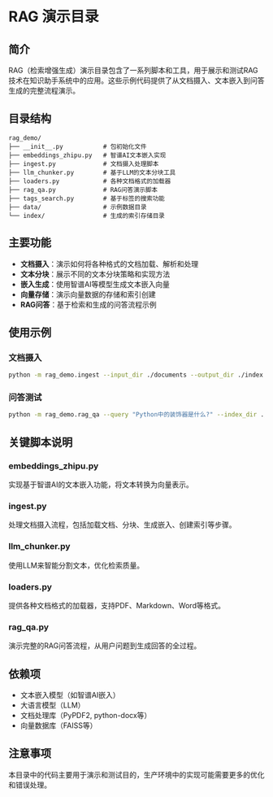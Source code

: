 # RAG 演示目录

## 简介

RAG（检索增强生成）演示目录包含了一系列脚本和工具，用于展示和测试RAG技术在知识助手系统中的应用。这些示例代码提供了从文档摄入、文本嵌入到问答生成的完整流程演示。

## 目录结构

```
rag_demo/
├── __init__.py           # 包初始化文件
├── embeddings_zhipu.py   # 智谱AI文本嵌入实现
├── ingest.py             # 文档摄入处理脚本
├── llm_chunker.py        # 基于LLM的文本分块工具
├── loaders.py            # 各种文档格式的加载器
├── rag_qa.py             # RAG问答演示脚本
├── tags_search.py        # 基于标签的搜索功能
├── data/                 # 示例数据目录
└── index/                # 生成的索引存储目录
```

## 主要功能

- **文档摄入**：演示如何将各种格式的文档加载、解析和处理
- **文本分块**：展示不同的文本分块策略和实现方法
- **嵌入生成**：使用智谱AI等模型生成文本嵌入向量
- **向量存储**：演示向量数据的存储和索引创建
- **RAG问答**：基于检索和生成的问答流程示例

## 使用示例

### 文档摄入

```bash
python -m rag_demo.ingest --input_dir ./documents --output_dir ./index
```

### 问答测试

```bash
python -m rag_demo.rag_qa --query "Python中的装饰器是什么?" --index_dir ./index
```

## 关键脚本说明

### embeddings_zhipu.py
实现基于智谱AI的文本嵌入功能，将文本转换为向量表示。

### ingest.py
处理文档摄入流程，包括加载文档、分块、生成嵌入、创建索引等步骤。

### llm_chunker.py
使用LLM来智能分割文本，优化检索质量。

### loaders.py
提供各种文档格式的加载器，支持PDF、Markdown、Word等格式。

### rag_qa.py
演示完整的RAG问答流程，从用户问题到生成回答的全过程。

## 依赖项

- 文本嵌入模型（如智谱AI嵌入）
- 大语言模型（LLM）
- 文档处理库（PyPDF2, python-docx等）
- 向量数据库（FAISS等）

## 注意事项

本目录中的代码主要用于演示和测试目的，生产环境中的实现可能需要更多的优化和错误处理。
